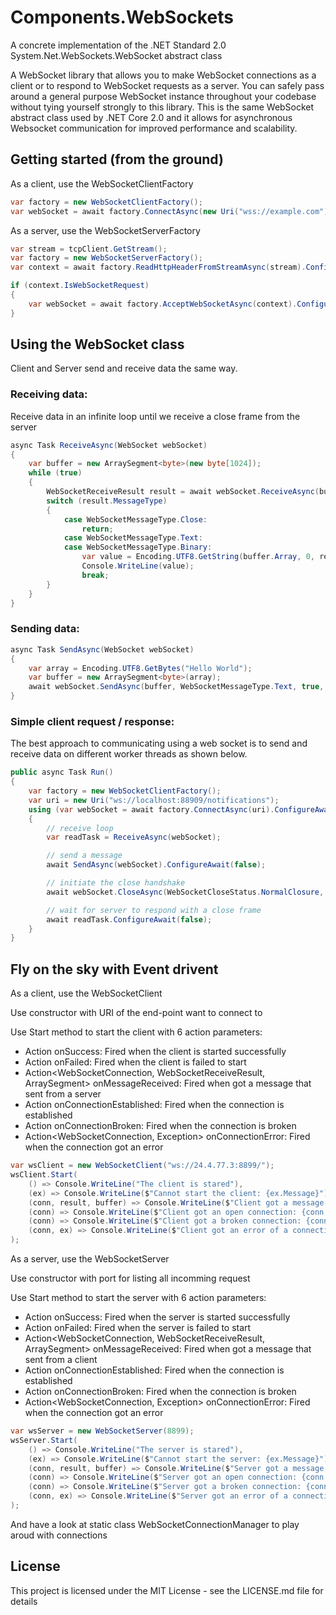 ﻿# Components.WebSockets

A concrete implementation of the .NET Standard 2.0 System.Net.WebSockets.WebSocket abstract class

A WebSocket library that allows you to make WebSocket connections as a client or to respond to WebSocket requests as a server.
You can safely pass around a general purpose WebSocket instance throughout your codebase without tying yourself strongly to this library.
This is the same WebSocket abstract class used by .NET Core 2.0 and it allows for asynchronous Websocket communication for improved performance and scalability.

## Getting started (from the ground)

As a client, use the WebSocketClientFactory

```csharp
var factory = new WebSocketClientFactory();
var webSocket = await factory.ConnectAsync(new Uri("wss://example.com")).ConfigureAwait(false);
```

As a server, use the WebSocketServerFactory

```csharp
var stream = tcpClient.GetStream();
var factory = new WebSocketServerFactory();
var context = await factory.ReadHttpHeaderFromStreamAsync(stream).ConfigureAwait(false);

if (context.IsWebSocketRequest)
{
    var webSocket = await factory.AcceptWebSocketAsync(context).ConfigureAwait(false);
}
```
## Using the WebSocket class

Client and Server send and receive data the same way.

### Receiving data:

Receive data in an infinite loop until we receive a close frame from the server
```csharp
async Task ReceiveAsync(WebSocket webSocket)
{
    var buffer = new ArraySegment<byte>(new byte[1024]);
    while (true)
    {
        WebSocketReceiveResult result = await webSocket.ReceiveAsync(buffer, CancellationToken.None).ConfigureAwait(false);
        switch (result.MessageType)
        {
            case WebSocketMessageType.Close:
                return;
            case WebSocketMessageType.Text:
            case WebSocketMessageType.Binary:
                var value = Encoding.UTF8.GetString(buffer.Array, 0, result.Count);
                Console.WriteLine(value);
                break;
        }
    }
}
```

### Sending data:
```csharp
async Task SendAsync(WebSocket webSocket)
{
    var array = Encoding.UTF8.GetBytes("Hello World");
    var buffer = new ArraySegment<byte>(array);
    await webSocket.SendAsync(buffer, WebSocketMessageType.Text, true, CancellationToken.None).ConfigureAwait(false);
} 
```

### Simple client request / response:
The best approach to communicating using a web socket is to send and receive data on different worker threads as shown below. 

```csharp
public async Task Run()
{
    var factory = new WebSocketClientFactory();
    var uri = new Uri("ws://localhost:88909/notifications");
    using (var webSocket = await factory.ConnectAsync(uri).ConfigureAwait(false))
    {
        // receive loop
        var readTask = ReceiveAsync(webSocket);

        // send a message
        await SendAsync(webSocket).ConfigureAwait(false);

        // initiate the close handshake
        await webSocket.CloseAsync(WebSocketCloseStatus.NormalClosure, null, CancellationToken.None).ConfigureAwait(false);

        // wait for server to respond with a close frame
        await readTask.ConfigureAwait(false); 
    }
}
```

## Fly on the sky with Event drivent

As a client, use the WebSocketClient

Use constructor with URI of the end-point want to connect to

Use Start method to start the client with 6 action parameters:

- Action onSuccess: Fired when the client is started successfully
- Action<Exception> onFailed: Fired when the client is failed to start
- Action<WebSocketConnection, WebSocketReceiveResult, ArraySegment<byte>> onMessageReceived: Fired when got a message that sent from a server
- Action<WebSocketConnection> onConnectionEstablished: Fired when the connection is established
- Action<WebSocketConnection> onConnectionBroken: Fired when the connection is broken
- Action<WebSocketConnection, Exception> onConnectionError: Fired when the connection got an error

```csharp
var wsClient = new WebSocketClient("ws://24.4.77.3:8899/");
wsClient.Start(
    () => Console.WriteLine("The client is stared"),
    (ex) => Console.WriteLine($"Cannot start the client: {ex.Message}"),
    (conn, result, buffer) => Console.WriteLine($"Client got a message: {(result.MessageType == WebSocketMessageType.Text ? buffer.GetString(result.Count) : "BIN")}"),
    (conn) => Console.WriteLine($"Client got an open connection: {conn.IsWebSocketClientConnection}"),
    (conn) => Console.WriteLine($"Client got a broken connection: {conn.IsWebSocketClientConnection}"),
    (conn, ex) => Console.WriteLine($"Client got an error of a connection: {conn.IsWebSocketClientConnection}")
);

```

As a server, use the WebSocketServer

Use constructor with port for listing all incomming request

Use Start method to start the server with 6 action parameters:

- Action onSuccess: Fired when the server is started successfully
- Action<Exception> onFailed: Fired when the server is failed to start
- Action<WebSocketConnection, WebSocketReceiveResult, ArraySegment<byte>> onMessageReceived: Fired when got a message that sent from a client
- Action<WebSocketConnection> onConnectionEstablished: Fired when the connection is established
- Action<WebSocketConnection> onConnectionBroken: Fired when the connection is broken
- Action<WebSocketConnection, Exception> onConnectionError: Fired when the connection got an error

```csharp
var wsServer = new WebSocketServer(8899);
wsServer.Start(
    () => Console.WriteLine("The server is stared"),
    (ex) => Console.WriteLine($"Cannot start the server: {ex.Message}"),
    (conn, result, buffer) => Console.WriteLine($"Server got a message: {(result.MessageType == WebSocketMessageType.Text ? buffer.GetString(result.Count) : "BIN")}"),
    (conn) => Console.WriteLine($"Server got an open connection: {conn.IsWebSocketClientConnection}"),
    (conn) => Console.WriteLine($"Server got a broken connection: {conn.IsWebSocketClientConnection}"),
    (conn, ex) => Console.WriteLine($"Server got an error of a connection: {conn.IsWebSocketClientConnection}")
);

```

And have a look at static class WebSocketConnectionManager to play aroud with connections

## License

This project is licensed under the MIT License - see the LICENSE.md file for details
